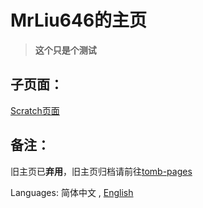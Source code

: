 # MrLiu646的主页

> **这个只是个测试**  

## 子页面：
[Scratch页面](sc/)  

## 备注：
旧主页已**弃用**，旧主页归档请前往[tomb-pages](https://tomb-mrl646.netlify.app/)  

Languages: 简体中文 , [English](index_en.md)
